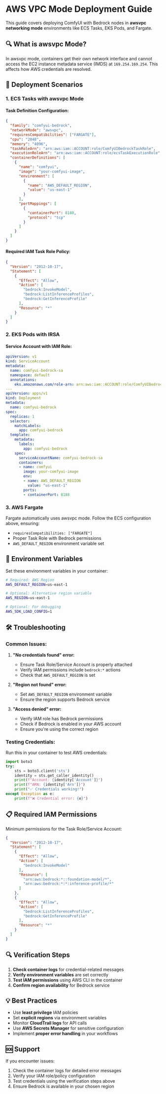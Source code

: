 # AWS VPC Mode Deployment Guide

This guide covers deploying ComfyUI with Bedrock nodes in **awsvpc networking mode** environments like ECS Tasks, EKS Pods, and Fargate.

## 🔍 **What is awsvpc Mode?**

In awsvpc mode, containers get their own network interface and cannot access the EC2 instance metadata service (IMDS) at `169.254.169.254`. This affects how AWS credentials are resolved.

## 🚀 **Deployment Scenarios**

### **1. ECS Tasks with awsvpc Mode**

#### Task Definition Configuration:
```json
{
  "family": "comfyui-bedrock",
  "networkMode": "awsvpc",
  "requiresCompatibilities": ["FARGATE"],
  "cpu": "2048",
  "memory": "4096",
  "taskRoleArn": "arn:aws:iam::ACCOUNT:role/ComfyUIBedrockTaskRole",
  "executionRoleArn": "arn:aws:iam::ACCOUNT:role/ecsTaskExecutionRole",
  "containerDefinitions": [
    {
      "name": "comfyui",
      "image": "your-comfyui-image",
      "environment": [
        {
          "name": "AWS_DEFAULT_REGION",
          "value": "us-east-1"
        }
      ],
      "portMappings": [
        {
          "containerPort": 8188,
          "protocol": "tcp"
        }
      ]
    }
  ]
}
```

#### Required IAM Task Role Policy:
```json
{
  "Version": "2012-10-17",
  "Statement": [
    {
      "Effect": "Allow",
      "Action": [
        "bedrock:InvokeModel",
        "bedrock:ListInferenceProfiles",
        "bedrock:GetInferenceProfile"
      ],
      "Resource": "*"
    }
  ]
}
```

### **2. EKS Pods with IRSA**

#### Service Account with IAM Role:
```yaml
apiVersion: v1
kind: ServiceAccount
metadata:
  name: comfyui-bedrock-sa
  namespace: default
  annotations:
    eks.amazonaws.com/role-arn: arn:aws:iam::ACCOUNT:role/ComfyUIBedrockRole
---
apiVersion: apps/v1
kind: Deployment
metadata:
  name: comfyui-bedrock
spec:
  replicas: 1
  selector:
    matchLabels:
      app: comfyui-bedrock
  template:
    metadata:
      labels:
        app: comfyui-bedrock
    spec:
      serviceAccountName: comfyui-bedrock-sa
      containers:
      - name: comfyui
        image: your-comfyui-image
        env:
        - name: AWS_DEFAULT_REGION
          value: "us-east-1"
        ports:
        - containerPort: 8188
```

### **3. AWS Fargate**

Fargate automatically uses awsvpc mode. Follow the ECS configuration above, ensuring:
- `requiresCompatibilities: ["FARGATE"]`
- Proper Task Role with Bedrock permissions
- `AWS_DEFAULT_REGION` environment variable set

## 🔧 **Environment Variables**

Set these environment variables in your container:

```bash
# Required: AWS Region
AWS_DEFAULT_REGION=us-east-1

# Optional: Alternative region variable
AWS_REGION=us-east-1

# Optional: For debugging
AWS_SDK_LOAD_CONFIG=1
```

## 🛠️ **Troubleshooting**

### **Common Issues:**

1. **"No credentials found" error:**
   - Ensure Task Role/Service Account is properly attached
   - Verify IAM permissions include `bedrock:*` actions
   - Check that `AWS_DEFAULT_REGION` is set

2. **"Region not found" error:**
   - Set `AWS_DEFAULT_REGION` environment variable
   - Ensure the region supports Bedrock service

3. **"Access denied" error:**
   - Verify IAM role has Bedrock permissions
   - Check if Bedrock is enabled in your AWS account
   - Ensure you're using the correct region

### **Testing Credentials:**

Run this in your container to test AWS credentials:
```python
import boto3
try:
    sts = boto3.client('sts')
    identity = sts.get_caller_identity()
    print(f"Account: {identity['Account']}")
    print(f"ARN: {identity['Arn']}")
    print("✅ Credentials working!")
except Exception as e:
    print(f"❌ Credential error: {e}")
```

## 📋 **Required IAM Permissions**

Minimum permissions for the Task Role/Service Account:

```json
{
  "Version": "2012-10-17",
  "Statement": [
    {
      "Effect": "Allow",
      "Action": [
        "bedrock:InvokeModel"
      ],
      "Resource": [
        "arn:aws:bedrock:*::foundation-model/*",
        "arn:aws:bedrock:*:*:inference-profile/*"
      ]
    },
    {
      "Effect": "Allow", 
      "Action": [
        "bedrock:ListInferenceProfiles",
        "bedrock:GetInferenceProfile"
      ],
      "Resource": "*"
    }
  ]
}
```

## 🔍 **Verification Steps**

1. **Check container logs** for credential-related messages
2. **Verify environment variables** are set correctly
3. **Test IAM permissions** using AWS CLI in the container
4. **Confirm region availability** for Bedrock service

## 💡 **Best Practices**

- Use **least privilege** IAM policies
- Set **explicit regions** via environment variables
- Monitor **CloudTrail logs** for API calls
- Use **AWS Secrets Manager** for sensitive configuration
- Implement **proper error handling** in your workflows

## 🆘 **Support**

If you encounter issues:
1. Check the container logs for detailed error messages
2. Verify your IAM role/policy configuration
3. Test credentials using the verification steps above
4. Ensure Bedrock is available in your chosen region
